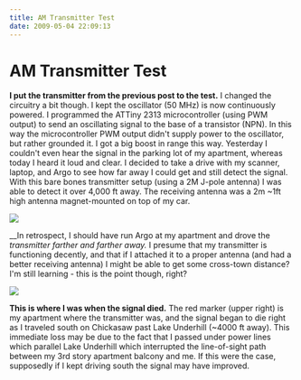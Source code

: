 ```yaml
---
title: AM Transmitter Test
date: 2009-05-04 22:09:13
---
```


# AM Transmitter Test

__I put the transmitter from the previous post to the test.__ I changed the circuitry a bit though. I kept the oscillator (50 MHz) is now continuously powered. I programmed the ATTiny 2313 microcontroller (using PWM output) to send an oscillating signal to the base of a transistor (NPN). In this way the microcontroller PWM output didn't supply power to the oscillator, but rather grounded it. I got a big boost in range this way. Yesterday I couldn't even hear the signal in the parking lot of my apartment, whereas today I heard it loud and clear. I decided to take a drive with my scanner, laptop, and Argo to see how far away I could get and still detect the signal. With this bare bones transmitter setup (using a 2M J-pole antenna) I was able to detect it over 4,000 ft away. The receiving antenna was a 2m ~1ft high antenna magnet-mounted on top of my car.

<div class="text-center img-border">

[![](https://swharden.com/static/2009/05/04/qrss_fade_thumb.jpg)](https://swharden.com/static/2009/05/04/qrss_fade.png)

</div>

__In retrospect, I should have run Argo at my apartment and drove the _transmitter _farther and farther away.__ I presume that my transmitter is functioning decently, and that if I attached it to a proper antenna (and had a better receiving antenna) I might be able to get some cross-town distance? I'm still learning - this is the point though, right?

<div class="text-center img-border">

[![](https://swharden.com/static/2009/05/04/firsttransmap_thumb.jpg)](https://swharden.com/static/2009/05/04/firsttransmap.png)

</div>

__This is where I was when the signal died.__ The red marker (upper right) is my apartment where the transmitter was, and the signal began to die right as I traveled south on Chickasaw past Lake Underhill (~4000 ft away). This immediate loss may be due to the fact that I passed under power lines which parallel Lake Underhill which interrupted the line-of-sight path between my 3rd story apartment balcony and me. If this were the case, supposedly if I kept driving south the signal may have improved.


